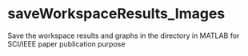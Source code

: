 # saveWorkspaceResults_Images
Save the workspace results and graphs in the directory in MATLAB for SCI/IEEE paper publication purpose
